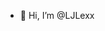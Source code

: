 - 👋 Hi, I’m @LJLexx
  
<!---
LJLexx/LJLexx is a ✨ special ✨ repository because its `README.md` (this file) appears on your GitHub profile.
You can click the Preview link to take a look at your changes.
--->

